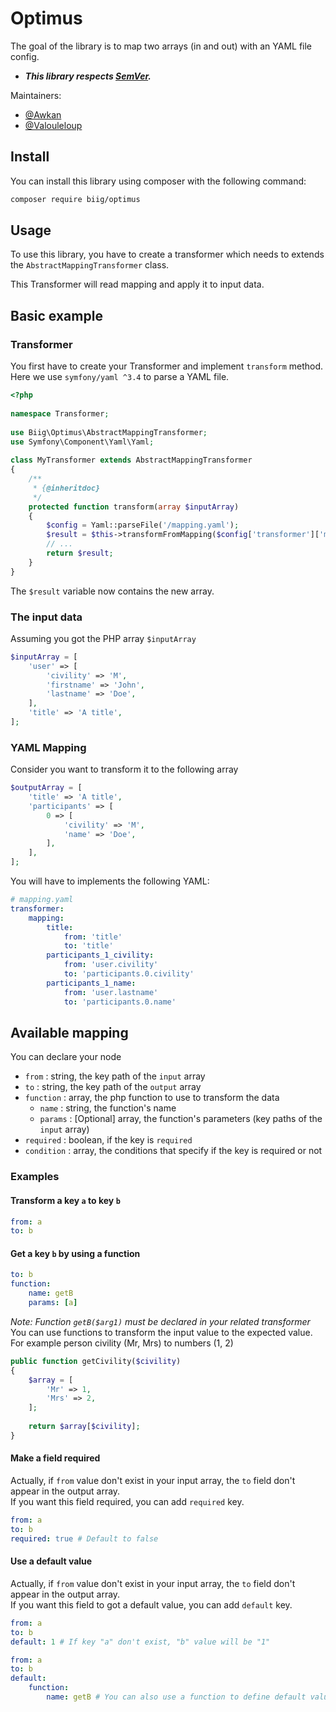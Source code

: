 # Optimus

The goal of the library is to map two arrays (in and out) with an YAML file config.

- **_This library respects [SemVer](https://semver.org/)._**

Maintainers:
- [@Awkan](https://github.com/Awkan)
- [@Valouleloup](https://github.com/Valouleloup)

## Install

You can install this library using composer with the following command: 
```bash
composer require biig/optimus
```




## Usage

To use this library, you have to create a transformer which needs to extends the `AbstractMappingTransformer` class.

This Transformer will read mapping and apply it to input data.

## Basic example

### Transformer

You first have to create your Transformer and implement `transform` method.    
Here we use `symfony/yaml ^3.4` to parse a YAML file.

```php
<?php
 
namespace Transformer;
 
use Biig\Optimus\AbstractMappingTransformer;
use Symfony\Component\Yaml\Yaml;
 
class MyTransformer extends AbstractMappingTransformer
{
    /**
     * {@inheritdoc}
     */
    protected function transform(array $inputArray)
    {
        $config = Yaml::parseFile('/mapping.yaml');
        $result = $this->transformFromMapping($config['transformer']['mapping'], $inputArray);
        // ...
        return $result;
    }
}
```
The ` $result ` variable now contains the new array.

### The input data

Assuming you got the PHP array `$inputArray`
```php
$inputArray = [
    'user' => [
        'civility' => 'M',
        'firstname' => 'John',
        'lastname' => 'Doe',
    ],
    'title' => 'A title',
];
```

### YAML Mapping

Consider you want to transform it to the following array
```php
$outputArray = [
    'title' => 'A title',
    'participants' => [
        0 => [
            'civility' => 'M',
            'name' => 'Doe',
        ],
    ],
];
```

You will have to implements the following YAML:

```yaml
# mapping.yaml
transformer:
    mapping:
        title:
            from: 'title'
            to: 'title'
        participants_1_civility:
            from: 'user.civility'
            to: 'participants.0.civility'
        participants_1_name:
            from: 'user.lastname'
            to: 'participants.0.name'
``` 


## Available mapping

You can declare your node 
* `from` : string, the key path of the `input` array
* `to` : string, the key path of the `output` array
* `function` : array, the php function to use to transform the data
  * `name` : string, the function's name
  * `params` : [Optional] array, the function's parameters (key paths of the `input` array)
* `required` : boolean, if the key is `required`
* `condition` : array, the conditions that specify if the key is required or not

### Examples

#### Transform a key `a` to key `b`
```yaml
from: a
to: b
```

#### Get a key `b` by using a function
```yaml
to: b
function:
    name: getB
    params: [a]
```
*Note: Function `getB($arg1)` must be declared in your related transformer*
You can use functions to transform the input value to the expected value.
For example person civility (Mr, Mrs) to numbers (1, 2)
```php
public function getCivility($civility)
{
    $array = [
        'Mr' => 1,
        'Mrs' => 2,
    ];
    
    return $array[$civility];
}
```

#### Make a field required
Actually, if `from` value don't exist in your input array, the `to` field don't appear in the output array.    
If you want this field required, you can add `required` key.
```yaml
from: a
to: b
required: true # Default to false
```

#### Use a default value
Actually, if `from` value don't exist in your input array, the `to` field don't appear in the output array.    
If you want this field to got a default value, you can add `default` key.
```yaml
from: a
to: b
default: 1 # If key "a" don't exist, "b" value will be "1"
```

```yaml
from: a
to: b
default:
    function:
        name: getB # You can also use a function to define default value
```
